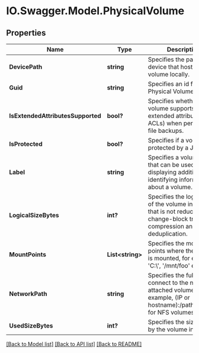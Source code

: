 # IO.Swagger.Model.PhysicalVolume
## Properties

Name | Type | Description | Notes
------------ | ------------- | ------------- | -------------
**DevicePath** | **string** | Specifies the path to the device that hosts the volume locally. | [optional] 
**Guid** | **string** | Specifies an id for the Physical Volume. | [optional] 
**IsExtendedAttributesSupported** | **bool?** | Specifies whether this volume supports extended attributes (like ACLs) when performing file backups. | [optional] 
**IsProtected** | **bool?** | Specifies if a volume is protected by a Job. | [optional] 
**Label** | **string** | Specifies a volume label that can be used for displaying additional identifying information about a volume. | [optional] 
**LogicalSizeBytes** | **int?** | Specifies the logical size of the volume in bytes that is not reduced by change-block tracking, compression and deduplication. | [optional] 
**MountPoints** | **List&lt;string&gt;** | Specifies the mount points where the volume is mounted, for example: &#39;C:\\&#39;, &#39;/mnt/foo&#39; etc. | [optional] 
**NetworkPath** | **string** | Specifies the full path to connect to the network attached volume. For example, (IP or hostname):/path/to/share for NFS volumes). | [optional] 
**UsedSizeBytes** | **int?** | Specifies the size used by the volume in bytes. | [optional] 

[[Back to Model list]](../README.md#documentation-for-models) [[Back to API list]](../README.md#documentation-for-api-endpoints) [[Back to README]](../README.md)

